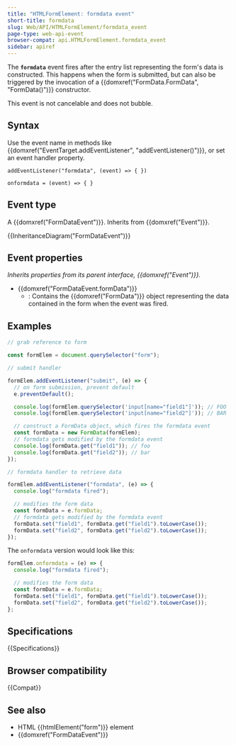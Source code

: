 ```yaml
---
title: "HTMLFormElement: formdata event"
short-title: formdata
slug: Web/API/HTMLFormElement/formdata_event
page-type: web-api-event
browser-compat: api.HTMLFormElement.formdata_event
sidebar: apiref
---
```


The **`formdata`** event fires after the entry list representing the form's data is constructed. This happens when the form is submitted, but can also be triggered by the invocation of a {{domxref("FormData.FormData", "FormData()")}} constructor.

This event is not cancelable and does not bubble.

## Syntax

Use the event name in methods like {{domxref("EventTarget.addEventListener", "addEventListener()")}}, or set an event handler property.

```js-nolint
addEventListener("formdata", (event) => { })

onformdata = (event) => { }
```

## Event type

A {{domxref("FormDataEvent")}}. Inherits from {{domxref("Event")}}.

{{InheritanceDiagram("FormDataEvent")}}

## Event properties

_Inherits properties from its parent interface, {{domxref("Event")}}._

- {{domxref("FormDataEvent.formData")}}
  - : Contains the {{domxref("FormData")}} object representing the data contained in the form when the event was fired.

## Examples

```js
// grab reference to form

const formElem = document.querySelector("form");

// submit handler

formElem.addEventListener("submit", (e) => {
  // on form submission, prevent default
  e.preventDefault();

  console.log(formElem.querySelector('input[name="field1"]')); // FOO
  console.log(formElem.querySelector('input[name="field2"]')); // BAR

  // construct a FormData object, which fires the formdata event
  const formData = new FormData(formElem);
  // formdata gets modified by the formdata event
  console.log(formData.get("field1")); // foo
  console.log(formData.get("field2")); // bar
});

// formdata handler to retrieve data

formElem.addEventListener("formdata", (e) => {
  console.log("formdata fired");

  // modifies the form data
  const formData = e.formData;
  // formdata gets modified by the formdata event
  formData.set("field1", formData.get("field1").toLowerCase());
  formData.set("field2", formData.get("field2").toLowerCase());
});
```

The `onformdata` version would look like this:

```js
formElem.onformdata = (e) => {
  console.log("formdata fired");

  // modifies the form data
  const formData = e.formData;
  formData.set("field1", formData.get("field1").toLowerCase());
  formData.set("field2", formData.get("field2").toLowerCase());
};
```

## Specifications

{{Specifications}}

## Browser compatibility

{{Compat}}

## See also

- HTML {{htmlElement("form")}} element
- {{domxref("FormDataEvent")}}
